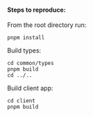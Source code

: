 #### Steps to reproduce:

From the root directory run:
```
pnpm install
```

Build types:
```
cd common/types
pnpm build
cd ../..
```

Build client app:
```
cd client
pnpm build
```
